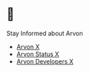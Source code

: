 # 👀

Stay Informed about Arvon
- [Arvon X](https://x.com/arvonapp)
- [Arvon Status X](https://x.com/arvonstatus)
- [Arvon Developers X](https://x.com/arvondev_)
